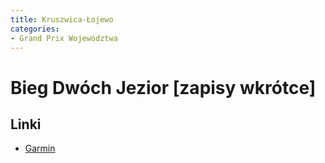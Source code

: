 ```yaml
---
title: Kruszwica-Łojewo
categories:
- Grand Prix Województwa
---
```


# Bieg Dwóch Jezior [zapisy wkrótce]

## Linki

* [Garmin](https://connect.garmin.com/modern/event/d940bb7f-f54e-42f3-80fb-7f082bf050f2)
